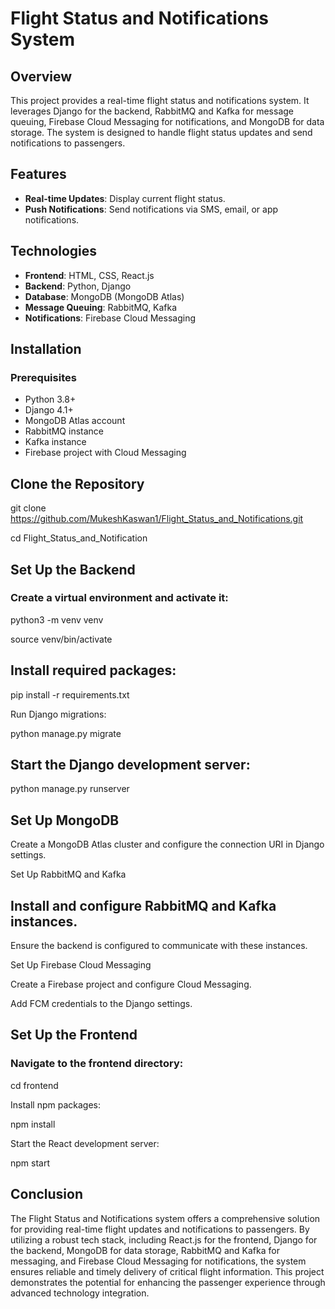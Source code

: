 # Flight Status and Notifications System

## Overview

This project provides a real-time flight status and notifications system. It leverages Django for the backend, RabbitMQ and Kafka for message queuing, Firebase Cloud Messaging for notifications, and MongoDB for data storage. The system is designed to handle flight status updates and send notifications to passengers.

## Features

- **Real-time Updates**: Display current flight status.
- **Push Notifications**: Send notifications via SMS, email, or app notifications.

## Technologies

- **Frontend**: HTML, CSS, React.js
- **Backend**: Python, Django
- **Database**: MongoDB (MongoDB Atlas)
- **Message Queuing**: RabbitMQ, Kafka
- **Notifications**: Firebase Cloud Messaging

## Installation

### Prerequisites

- Python 3.8+
- Django 4.1+
- MongoDB Atlas account
- RabbitMQ instance
- Kafka instance
- Firebase project with Cloud Messaging

## Clone the Repository

git clone https://github.com/MukeshKaswan1/Flight_Status_and_Notifications.git

cd Flight_Status_and_Notification

## Set Up the Backend

### Create a virtual environment and activate it:

python3 -m venv venv

source venv/bin/activate

## Install required packages:

pip install -r requirements.txt

Run Django migrations:

python manage.py migrate

## Start the Django development server:

python manage.py runserver

## Set Up MongoDB

Create a MongoDB Atlas cluster and configure the connection URI in Django settings.

Set Up RabbitMQ and Kafka

## Install and configure RabbitMQ and Kafka instances.

Ensure the backend is configured to communicate with these instances.

  Set Up Firebase Cloud Messaging

  Create a Firebase project and configure Cloud Messaging.

  Add FCM credentials to the Django settings.

## Set Up the Frontend

### Navigate to the frontend directory:

  cd frontend

  Install npm packages:

  npm install

  Start the React development server:

  npm start

## Conclusion
The Flight Status and Notifications system offers a comprehensive solution for providing real-time flight updates and notifications to passengers. By utilizing a robust tech stack, including React.js for the frontend, Django for the backend, MongoDB for data storage, RabbitMQ and Kafka for messaging, and Firebase Cloud Messaging for notifications, the system ensures reliable and timely delivery of critical flight information. This project demonstrates the potential for enhancing the passenger experience through advanced technology integration.




